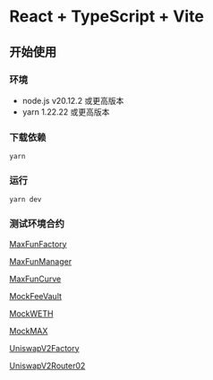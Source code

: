 # React + TypeScript + Vite

## 开始使用

### 环境
- node.js v20.12.2 或更高版本
- yarn 1.22.22 或更高版本

### 下载依赖
```
yarn
```

### 运行
```
yarn dev
```

### 测试环境合约
[MaxFunFactory](https://sepolia.basescan.org/address/0x1196285B248ba9b7760308bb991094F33de337Da#readProxyContract)

[MaxFunManager](https://sepolia.basescan.org/address/0x3e24Cbe70FA7d22821147f81c8bA73741Cb509f8#readProxyContract)

[MaxFunCurve](https://sepolia.basescan.org/address/0xb7DD6d95a081cb1cbc6350D04333c0D566E2801A#readProxyContract)

[MockFeeVault](https://sepolia.basescan.org/address/0xd751e5D6f6E5378dEc86c940b6D65562Eba5d82E#readProxyContract)

[MockWETH](https://sepolia.basescan.org/address/0xF58F5BFee6B2580a983aC25bEc2781E05475341C#readProxyContract)

[MockMAX](https://sepolia.basescan.org/address/0x99F25Ce00a185D06542B784a0c16d8E4465E5ea1#readProxyContract)

[UniswapV2Factory](https://sepolia.basescan.org/address/0x03cf0A72aAf71A66e9774747860700ADaaB89768#readProxyContract)

[UniswapV2Router02](https://sepolia.basescan.org/address/0x0EE941B8A2a7BD1f7Cdc7F7757166EAb1c690bAd#readProxyContract)
